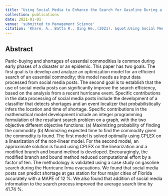 ```yaml
---
title: "Using Social Media to Enhance the Search for Gasoline During a Hurricane Evacuation Event"
collection: publications
date: 2021-01-01
venue: 'submitted to Management Science'
citation: 'Khare, A., Batta R., Qing He.,(2021). &quot;Using Social Media to Enhance the Search for Gasoline During a Hurricane Evacuation Event.&quot; <i>submitted to Management Science</i>'
---
```


## Abstract 

Panic-buying and shortages of essential commodities is common during early phases of a disaster or an epidemic. This paper has two goals. The first goal is to develop and analyze an optimization model for an efficient search of an essential commodity; this model needs as input data processed from social media posts. The second goal is to establish that the use of social media posts can significantly improve the search efficiency, based on the analysis from a recent hurricane event. Specific contributions in the data processing of social media posts include the development of a classifier that detects shortages and an event localizer that probabilistically infers the location and time of shortage. Specific contributions in the mathematical model development include an integer programming formulation of the resultant search problem on a graph, with the two objective different objective functions:  (a) Maximizing probability of finding the commodity (b) Minimizing expected time to find the commodity given the commodity is found. The first model is solved optimally using CPLEX on a linearization of the non-linear model. For the second model, an approximate solution is found using CPLEX on the linearization and a modified branch and bound method is developed. Encouragingly, the modified branch and bound method reduced computational effort by a factor of ten. The methodology is validated using a case study on gasoline search during the Hurricane Irma evacuations. We found that social media posts can predict shortage at gas station for four major cities of Florida accurately with a MAPE of 12 %. We also found that addition of social media information to the search process improved the average search time by 41.74 %. 

